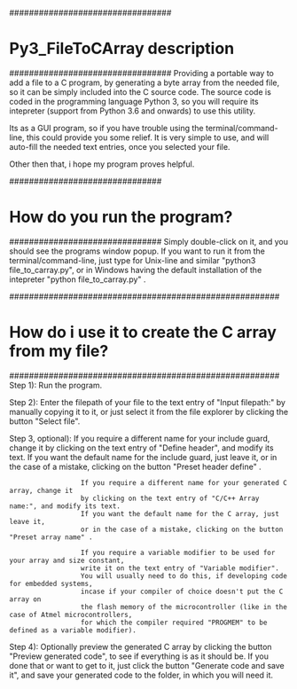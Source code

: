#################################
# Py3_FileToCArray description  #
#################################
Providing a portable way to add a file to a C program, by generating a byte array from the needed file, so it can be simply included into the C source code.
The source code is coded in the programming language Python 3, so you will require its intepreter (support from Python 3.6 and onwards) to use this utility.

Its as a GUI program, so if you have trouble using the terminal/command-line, this could provide you some relief.
It is very simple to use, and will auto-fill the needed text entries, once you selected your file.

Other then that, i hope my program proves helpful.


###############################
# How do you run the program? #
###############################
Simply double-click on it, and you should see the programs window popup.
If you want to run it from the terminal/command-line, just type
for Unix-line and similar "python3 file_to_carray.py",
or in Windows having the default installation of the intepreter "python file_to_carray.py" .


#######################################################
# How do i use it to create the C array from my file? #
#######################################################
Step 1):    Run the program.

Step 2):    Enter the filepath of your file to the text entry of "Input filepath:" by 
            manually copying it to it, or just select it from the file explorer by
            clicking the button "Select file".

Step 3, optional):    If you require a different name for your include guard, change it
                      by clicking on the text entry of "Define header", and modify its text.
                      If you want the default name for the include guard, just leave it,
                      or in the case of a mistake, clicking on the button "Preset header define" .
                    
                      If you require a different name for your generated C array, change it
                      by clicking on the text entry of "C/C++ Array name:", and modify its text.
                      If you want the default name for the C array, just leave it,
                      or in the case of a mistake, clicking on the button "Preset array name" .
                      
                      If you require a variable modifier to be used for your array and size constant,
                      write it on the text entry of "Variable modifier".
                      You will usually need to do this, if developing code for embedded systems,
                      incase if your compiler of choice doesn't put the C array on 
                      the flash memory of the microcontroller (like in the case of Atmel microcontrollers,
                      for which the compiler required "PROGMEM" to be defined as a variable modifier).
                      
Step 4):              Optionally preview the generated C array by clicking the button "Preview generated code", to
                      see if everything is as it should be.
                      If you done that or want to get to it, just click the button "Generate code and save it",
                      and save your generated code to the folder, in which you will need it.
